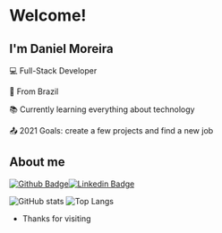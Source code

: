 # Welcome!

 

## I'm Daniel Moreira

 

:computer: Full-Stack Developer

:house_with_garden: From Brazil

:books: Currently learning everything about technology

:outbox_tray: 2021 Goals: create a few projects and find a new job

 

## About me

[![Github Badge](https://img.shields.io/badge/-Github-000?style=flat-square&logo=Github&logoColor=white&link=https://github.com/danielgmoreira)](https://github.com/danielgmoreira)[![Linkedin Badge](https://img.shields.io/badge/-LinkedIn-blue?style=flat-square&logo=Linkedin&logoColor=white&link=https://www.linkedin.com/in/danielgmoreira/)](https://www.linkedin.com/in/danielgmoreira/)

![GitHub stats](https://github-readme-stats.vercel.app/api?username=danielgmoreira&show_icons=true&theme=dracula)  ![Top Langs](https://github-readme-stats.vercel.app/api/top-langs/?username=danielgmoreira&theme=dracula)




- Thanks for visiting
